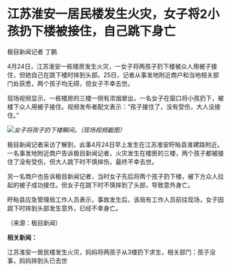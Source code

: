 # 江苏淮安一居民楼发生火灾，女子将2小孩扔下楼被接住，自己跳下身亡

极目新闻记者 丁鹏

4月24日，江苏淮安一栋楼房发生火灾，一女子将两孩子扔下楼被众人用被子接住，但她自己在跳下楼时摔到头部。25日，记者从事发地附近商户和当地相关部门处获悉，两个孩子均无碍，但女子不幸去世。

现场视频显示，一栋楼房的三楼一侧有浓烟冒出，一名女子在窗口将小孩扔下，被楼下众人用被子接住。视频发布者配文表示：“孩子接住了，没有受伤，大人没接住。”

![](https://inews.gtimg.com/om_bt/O06ccBe8U-o7qB84v1WK6ryabebo88ZhCkVWxPItwzMTIAA/1000)_女子将孩子扔下楼瞬间。（现场视频截图）_

极目新闻记者采访了解到，此事4月24日早上发生在江苏淮安盱眙县淮建路附近。一名事发地附近商户告诉极目新闻记者，火灾发生在楼房的三楼，两个孩子都被接住了没有受伤，但大人跳下时不慎摔伤，最终不幸去世。

另一名商户也告诉极目新闻记者，当时女子先后将两个孩子扔下楼，被下方众人拉起的被子成功接住。但女子在跳下时不慎摔到了头部，导致意外身亡。

盱眙县应急管理局工作人员表示，事故发生后，该局有工作人员前往现场，女子因跳下时摔到头部发生意外，已经不幸身亡。

（来源：极目新闻）

**相关新闻：**

江苏淮安一居民楼发生火灾，妈妈将两孩子从3楼扔下求生，相关部门：孩子没事，妈妈摔到头已去世


